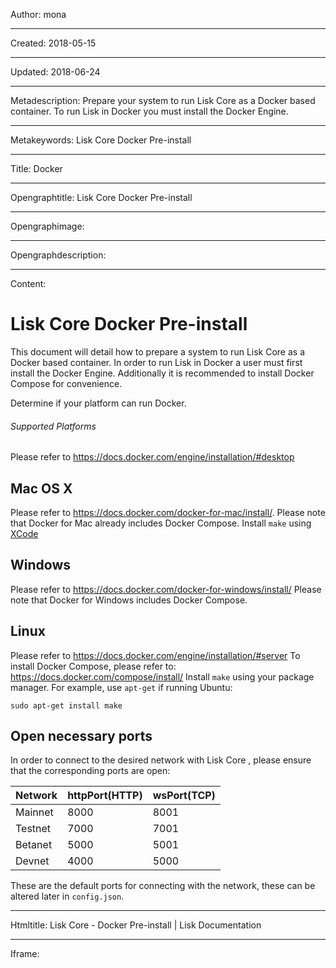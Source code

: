 Author: mona

----

Created: 2018-05-15

----

Updated: 2018-06-24

----

Metadescription: Prepare your system to run Lisk Core as a Docker based container. To run Lisk in Docker you must install the Docker Engine.

----

Metakeywords: Lisk Core Docker Pre-install

----

Title: Docker

----

Opengraphtitle: Lisk Core Docker Pre-install

----

Opengraphimage: 

----

Opengraphdescription: 

----

Content: 

# Lisk Core Docker Pre-install

This document will detail how to prepare a system to run Lisk Core as a Docker based container. In order to run Lisk in Docker a user must first install the Docker Engine. Additionally it is recommended to install Docker Compose for convenience.

Determine if your platform can run Docker.

<boxsuccess markdown="1">

###### Supported Platforms
Please refer to https://docs.docker.com/engine/installation/#desktop
</boxsuccess>

## Mac OS X

Please refer to https://docs.docker.com/docker-for-mac/install/. 
Please note that Docker for Mac already includes Docker Compose. 
Install `make` using [XCode](https://developer.apple.com/xcode/features/) 

## Windows

Please refer to https://docs.docker.com/docker-for-windows/install/
Please note that Docker for Windows includes Docker Compose.

## Linux

Please refer to https://docs.docker.com/engine/installation/#server
To install Docker Compose, please refer to: https://docs.docker.com/compose/install/
Install `make` using your package manager. For example, use `apt-get` if running Ubuntu:
```
sudo apt-get install make
```

## Open necessary ports

In order to connect to the desired network with Lisk Core , please ensure that the corresponding ports are open:

| Network | httpPort(HTTP) | wsPort(TCP) |
| --------|----------------|-------------|
| Mainnet | 8000         | 8001        |
| Testnet | 7000           | 7001        |
| Betanet  | 5000           | 5001        |
| Devnet | 4000          | 5000        |

These are the default ports for connecting with the network, these can be altered later in `config.json`.

----

Htmltitle: Lisk Core - Docker Pre-install | Lisk Documentation

----

Iframe: 